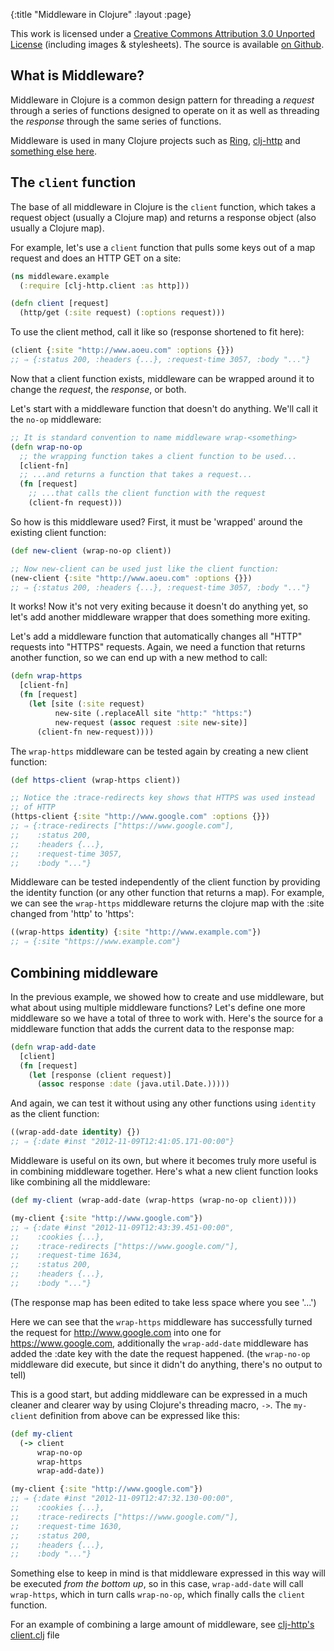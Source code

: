 {:title "Middleware in Clojure"
 :layout :page}

This work is licensed under a <a rel="license"
href="http://creativecommons.org/licenses/by/3.0/">Creative Commons
Attribution 3.0 Unported License</a> (including images &
stylesheets). The source is available [on
Github](https://github.com/clojuredocs/guides).


## What is Middleware?

Middleware in Clojure is a common design pattern for threading a
*request* through a series of functions designed to operate on it as
well as threading the *response* through the same series of functions.

Middleware is used in many Clojure projects such as
[Ring](https://github.com/mmcgrana/ring),
[clj-http](https://github.com/dakrone/clj-http) and
[something else here](TODO).

## The `client` function

The base of all middleware in Clojure is the `client` function, which
takes a request object (usually a Clojure map) and returns a response
object (also usually a Clojure map).

For example, let's use a `client` function that pulls some keys out of
a map request and does an HTTP GET on a site:

``` clojure
(ns middleware.example
  (:require [clj-http.client :as http]))

(defn client [request]
  (http/get (:site request) (:options request)))
```

To use the client method, call it like so (response shortened to fit
here):

``` clojure
(client {:site "http://www.aoeu.com" :options {}})
;; ⇒ {:status 200, :headers {...}, :request-time 3057, :body "..."}
```

Now that a client function exists, middleware can be wrapped around it
to change the *request*, the *response*, or both.

Let's start with a middleware function that doesn't do anything. We'll
call it the `no-op` middleware:

``` clojure
;; It is standard convention to name middleware wrap-<something>
(defn wrap-no-op
  ;; the wrapping function takes a client function to be used...
  [client-fn]
  ;; ...and returns a function that takes a request...
  (fn [request]
    ;; ...that calls the client function with the request
    (client-fn request)))
```

So how is this middleware used? First, it must be 'wrapped' around the
existing client function:

``` clojure
(def new-client (wrap-no-op client))

;; Now new-client can be used just like the client function:
(new-client {:site "http://www.aoeu.com" :options {}})
;; ⇒ {:status 200, :headers {...}, :request-time 3057, :body "..."}
```

It works! Now it's not very exiting because it doesn't do anything
yet, so let's add another middleware wrapper that does something more
exiting.

Let's add a middleware function that automatically changes all "HTTP"
requests into "HTTPS" requests. Again, we need a function that returns
another function, so we can end up with a new method to call:

``` clojure
(defn wrap-https
  [client-fn]
  (fn [request]
    (let [site (:site request)
          new-site (.replaceAll site "http:" "https:")
          new-request (assoc request :site new-site)]
      (client-fn new-request))))
```

The `wrap-https` middleware can be tested again by creating a new
client function:

``` clojure
(def https-client (wrap-https client))

;; Notice the :trace-redirects key shows that HTTPS was used instead
;; of HTTP
(https-client {:site "http://www.google.com" :options {}})
;; ⇒ {:trace-redirects ["https://www.google.com"],
;;    :status 200,
;;    :headers {...},
;;    :request-time 3057,
;;    :body "..."}
```

Middleware can be tested independently of the client function by
providing the identity function (or any other function that returns a
map). For example, we can see the `wrap-https` middleware returns the
clojure map with the :site changed from 'http' to 'https':

``` clojure
((wrap-https identity) {:site "http://www.example.com"})
;; ⇒ {:site "https://www.example.com"}
```

## Combining middleware

In the previous example, we showed how to create and use middleware,
but what about using multiple middleware functions? Let's define one
more middleware so we have a total of three to work with. Here's the
source for a middleware function that adds the current data to the
response map:

``` clojure
(defn wrap-add-date
  [client]
  (fn [request]
    (let [response (client request)]
      (assoc response :date (java.util.Date.)))))
```

And again, we can test it without using any other functions using
`identity` as the client function:

``` clojure
((wrap-add-date identity) {})
;; ⇒ {:date #inst "2012-11-09T12:41:05.171-00:00"}
```

Middleware is useful on its own, but where it becomes truly more
useful is in combining middleware together. Here's what a new client
function looks like combining all the middleware:

``` clojure
(def my-client (wrap-add-date (wrap-https (wrap-no-op client))))

(my-client {:site "http://www.google.com"})
;; ⇒ {:date #inst "2012-11-09T12:43:39.451-00:00",
;;    :cookies {...},
;;    :trace-redirects ["https://www.google.com/"],
;;    :request-time 1634,
;;    :status 200,
;;    :headers {...},
;;    :body "..."}
```

(The response map has been edited to take less space where you see
'...')

Here we can see that the `wrap-https` middleware has successfully
turned the request for http://www.google.com into one for
https://www.google.com, additionally the `wrap-add-date` middleware
has added the :date key with the date the request happened. (the
`wrap-no-op` middleware did execute, but since it didn't do anything,
there's no output to tell)

This is a good start, but adding middleware can be expressed in a much
cleaner and clearer way by using Clojure's threading macro, `->`. The
`my-client` definition from above can be expressed like this:

``` clojure
(def my-client
  (-> client
      wrap-no-op
      wrap-https
      wrap-add-date))

(my-client {:site "http://www.google.com"})
;; ⇒ {:date #inst "2012-11-09T12:47:32.130-00:00",
;;    :cookies {...},
;;    :trace-redirects ["https://www.google.com/"],
;;    :request-time 1630,
;;    :status 200,
;;    :headers {...},
;;    :body "..."}
```

Something else to keep in mind is that middleware expressed in this
way will be executed _from the bottom up_, so in this case,
`wrap-add-date` will call `wrap-https`, which in turn calls
`wrap-no-op`, which finally calls the `client` function.

For an example of combining a large amount of middleware, see
[clj-http's
client.clj](https://github.com/dakrone/clj-http/blob/5534950b5ed48e3bc7285f0e956444ea832399da/src/clj_http/client.clj#L542-567)
file
